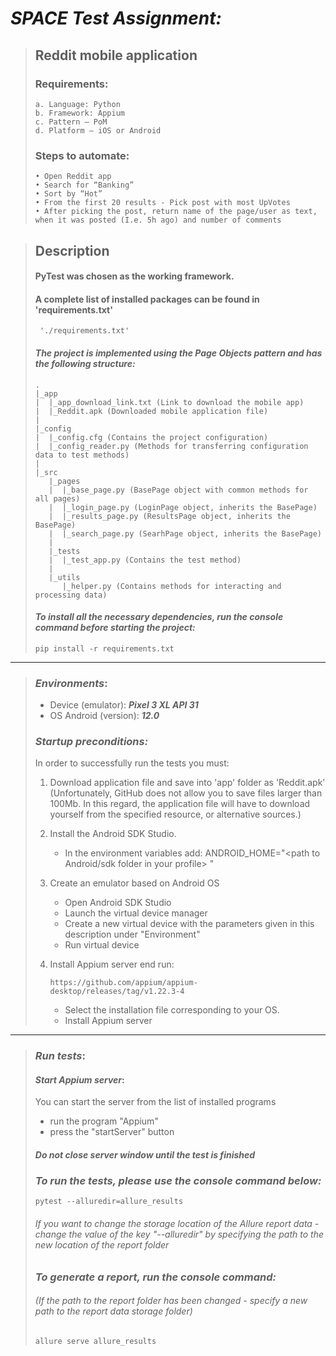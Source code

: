 # *SPACE Test Assignment:*
>## Reddit mobile application 
> ### Requirements:
> ~~~
> a. Language: Python 
> b. Framework: Appium
> c. Pattern – PoM
> d. Platform – iOS or Android
> ~~~
> ### Steps to automate:
> ~~~
> • Open Reddit app
> • Search for “Banking”
> • Sort by “Hot”
> • From the first 20 results - Pick post with most UpVotes
> • After picking the post, return name of the page/user as text, when it was posted (I.e. 5h ago) and number of comments
> ~~~

> ## Description
> #### PyTest was chosen as the working framework.
> #### A complete list of installed packages can be found in 'requirements.txt'
> ~~~
>  './requirements.txt'
> ~~~
> #### *The project is implemented using the Page Objects pattern and has the following structure:*
> ```
> .
> |_app
> |  |_app_download_link.txt (Link to download the mobile app)
> |  |_Reddit.apk (Downloaded mobile application file)
> |
> |_config 
> |  |_config.cfg (Contains the project configuration)
> |  |_config_reader.py (Methods for transferring configuration data to test methods)
> |
> |_src
>    |_pages
>    |  |_base_page.py (BasePage object with common methods for all pages)
>    |  |_login_page.py (LoginPage object, inherits the BasePage)
>    |  |_results_page.py (ResultsPage object, inherits the BasePage)
>    |  |_search_page.py (SearhPage object, inherits the BasePage)
>    |
>    |_tests
>    |  |_test_app.py (Contains the test method)
>    |
>    |_utils
>       |_helper.py (Contains methods for interacting and processing data)
> ```
> 
> #### *To install all the necessary dependencies, run the console command before starting the project:* 
> ~~~
> pip install -r requirements.txt
> ~~~
---
> ### _**Environments**_:
> - Device (emulator): _**Pixel 3 XL API 31**_
> - OS Android (version): _**12.0**_
>
> ### _**Startup preconditions:**_
>  In order to successfully run the tests you must:
>1. Download application file and save into 'app' folder as 'Reddit.apk'
>  (Unfortunately, GitHub does not allow you to save files larger than 100Mb. 
>  In this regard, the application file will have to download yourself from the specified resource, 
>  or alternative sources.)
>
> 
>2. Install the Android SDK Studio. 
>
>    - In the environment variables add:
>      ANDROID_HOME="<path to Android/sdk folder in your profile> "
>
> 
>3. Create an emulator based on Android OS
>    - Open Android SDK Studio
>    - Launch the virtual device manager
>    - Create a new virtual device with the parameters given in this description under "Environment" 
>    - Run virtual device 
>  
> 
>4. Install Appium server end run:
>    ~~~
>    https://github.com/appium/appium-desktop/releases/tag/v1.22.3-4
>    ~~~  
>    - Select the installation file corresponding to your OS. 
>    - Install Appium server
>  
---
>
> ### _**Run tests**_:
> #### _**Start Appium server**_: 
> You can start the server from the list of installed programs
>   - run the program "Appium"
>   - press the "startServer" button 
> 
> #### _**Do not close server window until the test is finished**_
>
> ### _**To run the tests, please use the console command below:**_
> ~~~
> pytest --alluredir=allure_results
> ~~~
> ###### If you want to change the storage location of the Allure report data - change the value of the key *"--alluredir"* by specifying the path to the new location of the report folder
> ####
> ### _**To generate a report, run the console command:**_
> ###### _(If the path to the report folder has been changed - specify a new path to the report data storage folder)_
> ~~~
> allure serve allure_results
> ~~~
